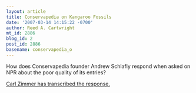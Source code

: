```yaml
---
layout: article
title: Conservapedia on Kangaroo Fossils
date: '2007-03-14 14:15:22 -0700'
author: Reed A. Cartwright
mt_id: 2886
blog_id: 2
post_id: 2886
basename: conservapedia_o
---
```

How does Conservapedia founder Andrew Schlafly respond when asked on NPR about the poor quality of its entries?

[Carl Zimmer has transcribed the response.](http://scienceblogs.com/loom/2007/03/14/never_mind_those_kangaroo_foss.php)
